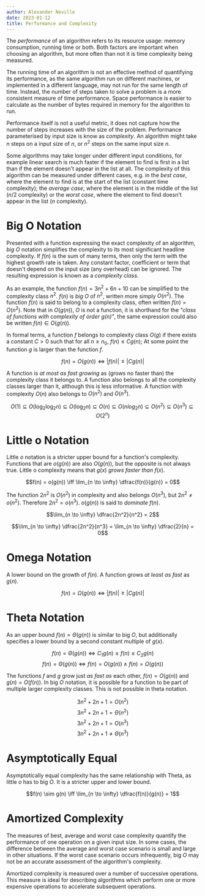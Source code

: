 ```yaml
---
author: Alexander Neville
date: 2023-01-12
title: Performance and Complexity
---
```


The _performance_ of an algorithm refers to its resource usage: memory
consumption, running time or both. Both factors are important when
choosing an algorithm, but more often than not it is time complexity
being measured.

The running time of an algorithm is not an effective method of
quantifying its performance, as the same algorithm run on different
machines, or implemented in a different language, may not run for the
same length of time. Instead, the number of steps taken to solve a
problem is a more consistent measure of time performance. Space
performance is easier to calculate as the number of bytes required in
memory for the algorithm to run.

Performance itself is not a useful metric, it does not capture how the
number of steps increases with the size of the problem. Performance
parameterised by input size is know as _complexity_. An algorithm might
take $n$ steps on a input size of $n$, or $n^2$ steps on the same input
size $n$.

Some algorithms may take longer under different input conditions, for
example linear search is much faster if the element to find is first in
a list than if the element doesn't appear in the list at all. The
complexity of this algorithm can be measured under different cases, e.g.
in the _best case_, where the element to find is at the start of the
list (constant time complexity); the _average case_, where the element
is in the middle of the list ($n/2$ complexity) or the _worst case_,
where the element to find doesn't appear in the list ($n$ complexity).

# Big O Notation

Presented with a function expressing the exact complexity of an
algorithm, _big O_ notation simplifies the complexity to its most
significant headline complexity. If $f(n)$ is the sum of many terms,
then only the term with the highest growth rate is taken. Any constant
factor, coefficient or term that doesn't depend on the input size (any
overhead) can be ignored. The resulting expression is known as a
_complexity class_.

As an example, the function $f(n) = 3n^2 + 6n +10$ can be simplified to
the complexity class $n^2$. $f(n)$ is _big O_ of $n^2$, written more
simply $O(n^2)$. The function $f(n)$ is said to belong to a complexity
class, often written $f(n) = O(n^2)$. Note that in $O(g(n))$, $O$ is not
a function, it is shorthand for the _"class of functions with complexity
of order $g(n)$"_, the same expression could also be written
$f(n) \in O(g(n))$.

In formal terms, a function $f$ belongs to complexity class $O(g)$ if
there exists a constant $C > 0$ such that for all $n \ge n_0$,
$f(n) \le Cg(n)$; At some point the function $g$ is larger than the
function $f$.

$$f(n) = O(g(n)) \iff |f(n)| \le |Cg(n)|$$

A function is _at most as fast growing_ as (grows no faster than) the
complexity class it belongs to. A function also belongs to all the
complexity classes larger than it, although this is less informative. A
function with complexity $O(n)$ also belongs to $O(n^2)$ and $O(n^3)$.

$$O(1) \subseteq O(\log_2 \log_2 n) \subseteq O(\log_2 n) \subseteq O(n) \subseteq O(n log_2 n) \subseteq O(n^2) \subseteq O(n^3) \subseteq O(2^n)$$

# Little o Notation

Little $o$ notation is a stricter upper bound for a function\'s
complexity. Functions that are $o(g(n))$ are also $O(g(n))$, but the
opposite is not always true. Little o complexity means that $g(x)$
_grows faster than_ $f(x)$.

$$f(n) = o(g(n)) \iff \lim_{n \to \infty} \dfrac{f(n)}{g(n)} = 0$$

The function $2n^2$ is $O(n^2)$ in complexity and also belongs $O(n^3)$,
but $2n^2 \neq o(n^2)$. Therefore $2n^2 = o(n^3)$. $o(g(n))$ is said to
_dominate_ $f(n)$.

$$\lim_{n \to \infty} \dfrac{2n^2}{n^2} = 2$$

$$\lim_{n \to \infty} \dfrac{2n^2}{n^3} = \lim_{n \to \infty} \dfrac{2}{n} = 0$$

# Omega Notation

A lower bound on the growth of $f(n)$. A function grows _at least as
fast_ as $g(n)$.

$$f(n) = \Omega(g(n)) \iff |f(n)| \ge |Cg(n)|$$

# Theta Notation

As an upper bound $f(n) = \Theta(g(n))$ is similar to big $O$, but
additionally specifies a lower bound by a second constant multiple of
$g(x)$.

$$f(n) = \Theta(g(n)) \iff C_1g(n) \le f(n) \le C_2g(n)$$
$$f(n) = \Theta(g(n)) \iff f(n) = O(g(n)) \land f(n) = \Omega (g(n))$$

The functions $f$ and $g$ grow just _as fast as_ each other,
$f(n) = O(g(n))$ and $g(n) = O(f(n))$. In big $O$ notation, it is
possible for a function to be part of multiple larger complexity
classes. This is not possible in theta notation.

$$3n^2 + 2n + 1 = O(n^2)$$ $$3n^2 + 2n + 1 = \Theta(n^2)$$
$$3n^2 + 2n + 1 = O(n^3)$$ $$3n^2 + 2n + 1 \neq \Theta(n^3)$$

# Asymptotically Equal

Asymptotically equal complexity has the same relationship with Theta, as
little $o$ has to big $O$. It is a stricter upper and lower bound.

$$f(n) \sim g(n) \iff \lim_{n \to \infty} \dfrac{f(n)}{g(n)} = 1$$

# Amortized Complexity

The measures of best, average and worst case complexity quantify the
performance of one operation on a given input size. In some cases, the
difference between the average and worst case scenario is small and
large in other situations. If the worst case scenario occurs
infrequently, big $O$ may not be an accurate assessment of the
algorithm's complexity.

Amortized complexity is measured over a number of successive operations.
This measure is ideal for describing algorithms which perform one or
more expensive operations to accelerate subsequent operations.
